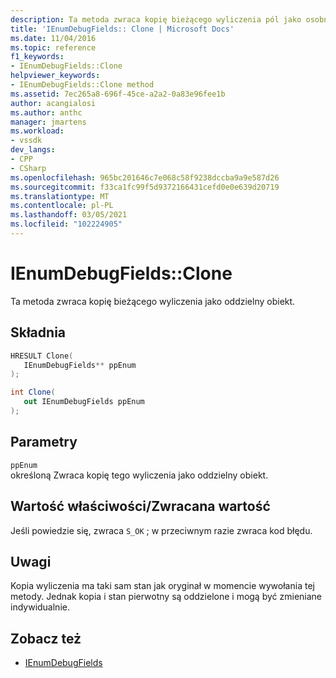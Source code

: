 ```yaml
---
description: Ta metoda zwraca kopię bieżącego wyliczenia pól jako osobnego obiektu.
title: 'IEnumDebugFields:: Clone | Microsoft Docs'
ms.date: 11/04/2016
ms.topic: reference
f1_keywords:
- IEnumDebugFields::Clone
helpviewer_keywords:
- IEnumDebugFields::Clone method
ms.assetid: 7ec265a8-696f-45ce-a2a2-0a83e96fee1b
author: acangialosi
ms.author: anthc
manager: jmartens
ms.workload:
- vssdk
dev_langs:
- CPP
- CSharp
ms.openlocfilehash: 965bc201646c7e068c58f9238dccba9a9e587d26
ms.sourcegitcommit: f33ca1fc99f5d9372166431cefd0e0e639d20719
ms.translationtype: MT
ms.contentlocale: pl-PL
ms.lasthandoff: 03/05/2021
ms.locfileid: "102224905"
---
```

# <a name="ienumdebugfieldsclone"></a>IEnumDebugFields::Clone
Ta metoda zwraca kopię bieżącego wyliczenia jako oddzielny obiekt.

## <a name="syntax"></a>Składnia

```cpp
HRESULT Clone(
   IEnumDebugFields** ppEnum
);
```

```csharp
int Clone(
   out IEnumDebugFields ppEnum
);
```

## <a name="parameters"></a>Parametry
`ppEnum`\
określoną Zwraca kopię tego wyliczenia jako oddzielny obiekt.

## <a name="property-valuereturn-value"></a>Wartość właściwości/Zwracana wartość
 Jeśli powiedzie się, zwraca `S_OK` ; w przeciwnym razie zwraca kod błędu.

## <a name="remarks"></a>Uwagi
 Kopia wyliczenia ma taki sam stan jak oryginał w momencie wywołania tej metody. Jednak kopia i stan pierwotny są oddzielone i mogą być zmieniane indywidualnie.

## <a name="see-also"></a>Zobacz też
- [IEnumDebugFields](../../../extensibility/debugger/reference/ienumdebugfields.md)
